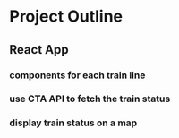 # Project Outline

## React App

### components for each train line

### use CTA API to fetch the train status
### display train status on a map 
